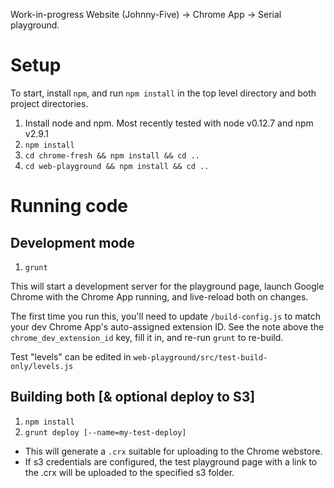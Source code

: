 Work-in-progress Website (Johnny-Five) -> Chrome App -> Serial playground.

# Setup

To start, install `npm`, and run `npm install` in the top level directory and both project directories.

1. Install node and npm. Most recently tested with node v0.12.7 and npm v2.9.1
1. `npm install`
1. `cd chrome-fresh && npm install && cd ..`
1. `cd web-playground && npm install && cd ..`

# Running code

## Development mode

1. `grunt`

This will start a development server for the playground page, launch Google Chrome with the Chrome App running, and live-reload both on changes.

The first time you run this, you'll need to update `/build-config.js` to match your dev Chrome App's auto-assigned extension ID. See the note above the `chrome_dev_extension_id` key, fill it in, and re-run `grunt` to re-build.

Test "levels" can be edited in `web-playground/src/test-build-only/levels.js`

## Building both [& optional deploy to S3]

1. `npm install`
1. `grunt deploy [--name=my-test-deploy]`
  * This will generate a `.crx` suitable for uploading to the Chrome webstore.
  * If s3 credentials are configured, the test playground page with a link to the .crx will be uploaded to the specified s3 folder.
 

